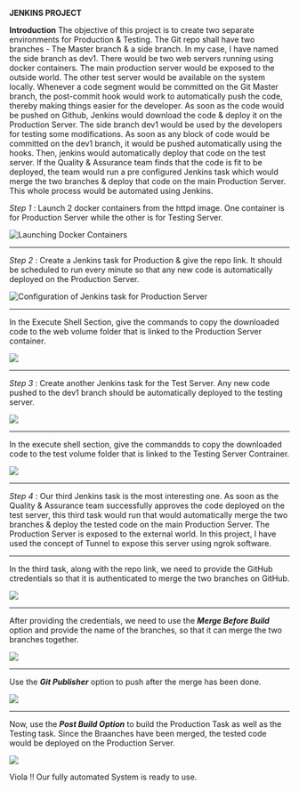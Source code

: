 **JENKINS PROJECT**

**Introduction**
The objective of this project is to create two separate environments for Production & Testing. The Git repo shall have two branches - The Master branch & a side branch. In my case, I have named the side branch as dev1. There would be two web servers running using docker containers. The main production server would be exposed to the outside world. The other test server would be available on the system locally. Whenever a code segment would be committed on the Git Master branch, the post-commit hook would work to automatically push the code, thereby making things easier for the developer. As soon as the code would be pushed on Github, Jenkins would download the code & deploy it on the Production Server. The side branch dev1 would be used by the developers for testing some modifications. As soon as any block of code would be committed on the dev1 branch, it would be pushed automatically using the hooks. Then, jenkins would automatically deploy that code on the test server. If the Quality & Assurance team finds that the code is fit to be deployed, the team would run a pre configured Jenkins task which would merge the two branches & deploy that code on the main Production Server. This whole process would be automated using Jenkins.

*Step 1* :  Launch 2 docker containers from the httpd image. One container is for Production Server while the other is for Testing Server. 

![Launching Docker Containers](/images/docker.jpg)


----------------------------------------------------------------------------------------------------------------------------------------



*Step 2* : Create a Jenkins task for Production & give the repo link. It should be scheduled to run every minute so that any new code is automatically deployed on the Production Server.

![Configuration of Jenkins task for Production Server](/images/prod1.png)


----------------------------------------------------------------------------------------------------------------------------------------


In the Execute Shell Section, give the commands to copy the downloaded code to the web volume folder that is linked to the Production Server container.

![](/images/prod2.png)



----------------------------------------------------------------------------------------------------------------------------------------

*Step 3* : Create another Jenkins task for the Test Server. Any new code pushed to the dev1 branch should be automatically deployed to the testing server.

![](/images/test1.png)


----------------------------------------------------------------------------------------------------------------------------------------


In the execute shell section, give the commandds to copy the downloaded code to the test volume folder that is linked to the Testing Server Contrainer.

![](/images/test2.png)


----------------------------------------------------------------------------------------------------------------------------------------


*Step 4* : Our third Jenkins task is the most interesting one. As soon as the Quality & Assurance team successfully approves the code deployed on the test server, this third task would run that would automatically merge the two branches & deploy the tested code on the  main Production Server. The Production Server is exposed to the external world. In this project, I have used the concept of Tunnel to expose this server using ngrok software.


----------------------------------------------------------------------------------------------------------------------------------------


In the third task, along with the repo link, we need to provide the GitHub ctredentials so that it is authenticated to merge the two branches on GitHub.

![](/images/cred.png)


----------------------------------------------------------------------------------------------------------------------------------------


After providing the credentials, we need to use the _**Merge Before Build**_ option and provide the name of the branches, so that it can merge the two branches together.

![](/images/mbb.png)


----------------------------------------------------------------------------------------------------------------------------------------


Use the _**Git Publisher**_ option to push after the merge has been done.

![](/images/gp.png)


----------------------------------------------------------------------------------------------------------------------------------------

Now, use the _**Post Build Option**_ to build the Production Task as well as the Testing task. Since the Braanches have been merged, the tested code would be deployed on the Production Server.

![](/images/bop.png)



Viola !! Our fully automated System is ready to use. 
